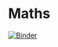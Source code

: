 # Maths

[![Binder](https://mybinder.org/badge_logo.svg)](https://mybinder.org/v2/gh/maxencedasilva/Maths/HEAD)
